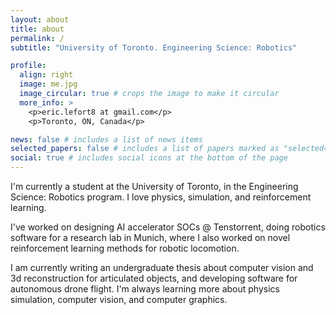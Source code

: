 ```yaml
---
layout: about
title: about
permalink: /
subtitle: "University of Toronto. Engineering Science: Robotics"

profile:
  align: right
  image: me.jpg
  image_circular: true # crops the image to make it circular
  more_info: >
    <p>eric.lefort8 at gmail.com</p>
    <p>Toronto, ON, Canada</p>

news: false # includes a list of news items
selected_papers: false # includes a list of papers marked as "selected={true}"
social: true # includes social icons at the bottom of the page
---
```


I'm currently a student at the University of Toronto, in the Engineering Science: Robotics program. I love physics, simulation, and reinforcement learning. 

I've worked on designing AI accelerator SOCs @ Tenstorrent, doing robotics software for a research lab in Munich, where I also worked on novel reinforcement learning methods for robotic locomotion.

I am currently writing an undergraduate thesis about computer vision and 3d reconstruction for articulated objects, and developing software for autonomous drone flight. I'm always learning more about physics simulation, computer vision, and computer graphics.
